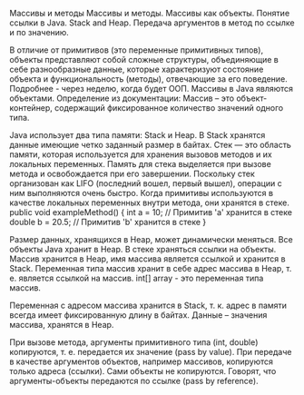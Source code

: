 Массивы и методы
Массивы и методы. Массивы как объекты. Понятие ссылки в Java. Stack and Heap. Передача аргументов в метод по ссылке и по значению.

В отличие от примитивов (это переменные примитивных типов), объекты представляют собой сложные структуры, объединяющие в себе разнообразные данные, которые характеризуют состояние объекта и функциональность (методы), отвечающие за его поведение. Подробнее - через неделю, когда будет ООП.
Массивы в Java являются объектами.
Определение из документации: Массив – это объект-контейнер, содержащий фиксированное количество значений одного типа.

Java использует два типа памяти: Stack и Heap.
В Stack хранятся данные имеющие четко заданный размер в байтах. Стек — это область памяти, которая используется для хранения вызовов методов и их локальных переменных. Память для стека выделяется при вызове метода и освобождается при его завершении. Поскольку стек организован как LIFO (последний вошел, первый вышел), операции с ним выполняются очень быстро. Когда примитивы используются в качестве локальных переменных внутри метода, они хранятся в стеке.
public void exampleMethod() { int a = 10; // Примитив 'a' хранится в стеке double b = 20.5; // Примитив 'b' хранится в стеке }

Размер данныx, хранящихся в Heap, может динамически меняться. Все объекты Java хранит в Heap. В стеке храняться ссылки на объекты.
Массив хранится в Heap, имя массива является ссылкой и хранится в Stack. Переменная типа массив хранит в себе адрес массива в Heap, т. е. является ссылкой на массив.
int[] array - это переменная типа массив.

Переменная с адресом массива хранится в Stack, т. к. адрес в памяти всегда имеет фиксированную длину в байтах. Данные – значения массива, хранятся в Heap.

При вызове метода, аргументы примитивного типа (int, double) копируются, т. е. передается их значение (pass by value). При передаче в качестве аргументов объектов, например массивов, копируются только адреса (ссылки). Сами объекты не копируются. Говорят, что аргументы-объекты передаются по ссылке (pass by reference).